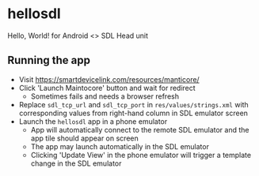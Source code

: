 # hellosdl
Hello, World! for Android &lt;> SDL Head unit

## Running the app 
- Visit https://smartdevicelink.com/resources/manticore/
- Click 'Launch Maintocore' button and wait for redirect
  - Sometimes fails and needs a browser refresh
- Replace `sdl_tcp_url` and `sdl_tcp_port` in `res/values/strings.xml`  with corresponding values from right-hand column in SDL emulator screen 
- Launch the `hellosdl` app in a phone emulator
  - App will automatically connect to the remote SDL emulator and the app tile should appear on screen
  - The app may launch automatically in the SDL emulator
  - Clicking 'Update View' in the phone emulator will trigger a template change in the SDL emulator

